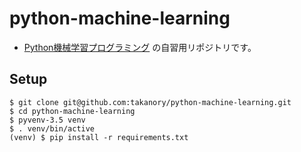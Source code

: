 # python-machine-learning

* [Python機械学習プログラミング](http://book.impress.co.jp/books/1115101122 "Python機械学習プログラミング 達人データサイエンティストによる理論と実践 - インプレスブックス") の自習用リポジトリです。

## Setup

```
$ git clone git@github.com:takanory/python-machine-learning.git
$ cd python-machine-learning
$ pyvenv-3.5 venv
$ . venv/bin/active
(venv) $ pip install -r requirements.txt
```